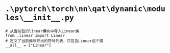 # `.\pytorch\torch\nn\qat\dynamic\modules\__init__.py`

```
# 从当前包的linear模块中导入Linear类
from .linear import Linear
# 定义了当前模块导出的符号列表，只包含Linear这个类
__all__ = ["Linear"]
```
